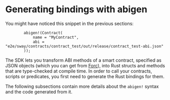 # Generating bindings with abigen

You might have noticed this snippet in the previous sections:

```rust,ignore
        abigen!(Contract(
            name = "MyContract",
            abi = "e2e/sway/contracts/contract_test/out/release/contract_test-abi.json"
        ));
```

<!-- This section should explain the purpose of the abigen -->
<!-- abigen:example:start -->
The SDK lets you transform ABI methods of a smart contract, specified as JSON objects (which you can get from [Forc](https://github.com/FuelLabs/sway/tree/master/forc)), into Rust structs and methods that are type-checked at compile time.
In order to call your contracts, scripts or predicates, you first need to generate the Rust bindings for them.
<!-- abigen:example:end -->

The following subsections contain more details about the `abigen!` syntax and the code generated from it.
